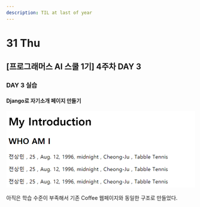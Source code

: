```yaml
---
description: TIL at last of year
---
```


# 31 Thu

## \[프로그래머스 AI 스쿨 1기\] 4주차 DAY **3**

### DAY 3 실습

#### Django로 자기소개 페이지 만들기

![](../../.gitbook/assets/image%20%2892%29.png)

 아직은 학습 수준이 부족해서 기존 Coffee 웹페이지와 동일한 구조로 만들었다.

